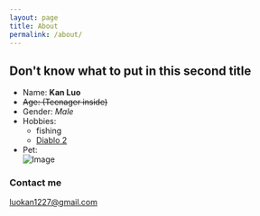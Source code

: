 ```yaml
---
layout: page
title: About
permalink: /about/
---
```

## Don't know what to put in this second title  
* Name:  **Kan Luo**  
* ~~Age: (Teenager inside)~~  
* Gender:  *Male*  
* Hobbies:  
    + fishing  
    + [Diablo 2](https://www.blizzard.com/en-us/games/d2/)  
* Pet:  
![Image](https://upload.wikimedia.org/wikipedia/commons/thumb/3/34/Florida_Box_Turtle_Digon3.jpg/220px-Florida_Box_Turtle_Digon3.jpg)

### Contact me

[luokan1227@gmail.com](mailto:email@domain.com)
